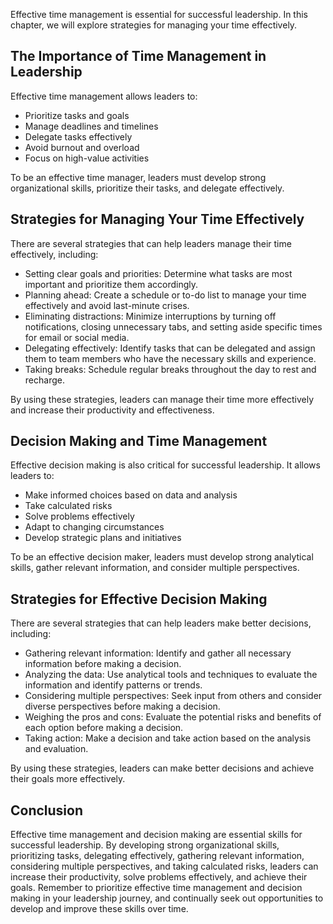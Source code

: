 
Effective time management is essential for successful leadership. In this chapter, we will explore strategies for managing your time effectively.

The Importance of Time Management in Leadership
-----------------------------------------------

Effective time management allows leaders to:

* Prioritize tasks and goals
* Manage deadlines and timelines
* Delegate tasks effectively
* Avoid burnout and overload
* Focus on high-value activities

To be an effective time manager, leaders must develop strong organizational skills, prioritize their tasks, and delegate effectively.

Strategies for Managing Your Time Effectively
---------------------------------------------

There are several strategies that can help leaders manage their time effectively, including:

* Setting clear goals and priorities: Determine what tasks are most important and prioritize them accordingly.
* Planning ahead: Create a schedule or to-do list to manage your time effectively and avoid last-minute crises.
* Eliminating distractions: Minimize interruptions by turning off notifications, closing unnecessary tabs, and setting aside specific times for email or social media.
* Delegating effectively: Identify tasks that can be delegated and assign them to team members who have the necessary skills and experience.
* Taking breaks: Schedule regular breaks throughout the day to rest and recharge.

By using these strategies, leaders can manage their time more effectively and increase their productivity and effectiveness.

Decision Making and Time Management
-----------------------------------

Effective decision making is also critical for successful leadership. It allows leaders to:

* Make informed choices based on data and analysis
* Take calculated risks
* Solve problems effectively
* Adapt to changing circumstances
* Develop strategic plans and initiatives

To be an effective decision maker, leaders must develop strong analytical skills, gather relevant information, and consider multiple perspectives.

Strategies for Effective Decision Making
----------------------------------------

There are several strategies that can help leaders make better decisions, including:

* Gathering relevant information: Identify and gather all necessary information before making a decision.
* Analyzing the data: Use analytical tools and techniques to evaluate the information and identify patterns or trends.
* Considering multiple perspectives: Seek input from others and consider diverse perspectives before making a decision.
* Weighing the pros and cons: Evaluate the potential risks and benefits of each option before making a decision.
* Taking action: Make a decision and take action based on the analysis and evaluation.

By using these strategies, leaders can make better decisions and achieve their goals more effectively.

Conclusion
----------

Effective time management and decision making are essential skills for successful leadership. By developing strong organizational skills, prioritizing tasks, delegating effectively, gathering relevant information, considering multiple perspectives, and taking calculated risks, leaders can increase their productivity, solve problems effectively, and achieve their goals. Remember to prioritize effective time management and decision making in your leadership journey, and continually seek out opportunities to develop and improve these skills over time.
